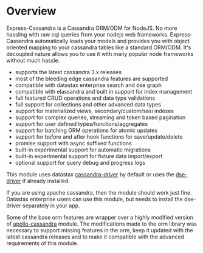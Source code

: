 # Overview

Express-Cassandra is a Cassandra ORM/ODM for NodeJS. No more hassling with raw cql queries from your nodejs web frameworks. Express-Cassandra automatically loads your models and provides you with object oriented mapping to your cassandra tables like a standard ORM/ODM. It's decoupled nature allows you to use it with many popular node frameworks without much hassle.

* supports the latest cassandra 3.x releases
* most of the bleeding edge cassandra features are supported
* compatible with datastax enterprise search and dse graph
* compatible with elassandra and built in support for index management
* full featured CRUD operations and data type validations
* full support for collections and other advanced data types
* support for materialized views, secondary/custom/sasi indexes
* support for complex queries, streaming and token based pagination
* support for user defined types/functions/aggregates
* support for batching ORM operations for atomic updates
* support for before and after hook functions for save/update/delete
* promise support with async suffixed functions
* built-in experimental support for automatic migrations
* built-in experimental support for fixture data import/export
* optional support for query debug and progress logs

This module uses datastax [cassandra-driver](https://github.com/datastax/nodejs-driver) by default or uses the [dse-driver](https://github.com/datastax/nodejs-driver-dse) if already installed.

If you are using apache cassandra, then the module should work just fine. Datastax enterprise users can use this module, but needs to install the dse-driver separately in your app.

Some of the base orm features are wrapper over a highly modified version of [apollo-cassandra](https://github.com/3logic/apollo-cassandra) module. The modifications made to the orm library was necessary to support missing features in the orm, keep it updated with the latest cassandra releases and to make it compatible with the advanced requirements of this module.
